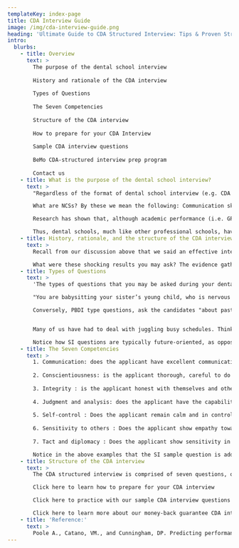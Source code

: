 ```yaml
---
templateKey: index-page
title: CDA Interview Guide
image: /img/cda-interview-guide.png
heading: 'Ultimate Guide to CDA Structured Interview: Tips & Proven Strategies to Help You Prepare & Ace Your CDA Interview'
intro:
  blurbs:
    - title: Overview
      text: >
        The purpose of the dental school interview  
        
        History and rationale of the CDA interview  
        
        Types of Questions  
        
        The Seven Competencies  
        
        Structure of the CDA interview  
        
        How to prepare for your CDA Interview  
        
        Sample CDA interview questions  
        
        BeMo CDA-structured interview prep program  
        
        Contact us
    - title: What is the purpose of the dental school interview? 
      text: >
        "Regardless of the format of dental school interview (e.g. CDA structured interview, MMI, or Panel interview), the purpose of the interview is rather straightforward and remains constant across the board: to assess the personality and Non-Cognitive Skills (NCSs) of the candidate.

        What are NCSs? By these we mean the following: Communication skills, interpersonal skills, ethical and moral decision making capacity, maturity, professionalism, sense of social responsibility, service to community, leadership, initiative, scholarship, ability to collaborate with others, conflict resolution skills, etc.  

        Research has shown that, although academic performance (i.e. GPA and DAT scores) is a great indicator of didactic abilities in the first and second years of dental school, it provides, however, a very poor predictive value when it comes to future clinical performance. In fact, research shows that, an effective interview process is the best indicator of future clinical performance in the upper years, as it gives insight into the characteristics of the candidate and whether or not there will be a likelihood of future behavioural problems (an issue that dental schools constantly encounter and struggle to overcome). For example, it has been shown that those candidates who are "conscientious" and "open to new experiences" perform more effectively in the third and fourth years of dental school studies, where the education takes place in a clinical setting for the most part.  

        Thus, dental schools, much like other professional schools, have over the past decade spent a lot of resources to devise the most effective interview process that will give them insight into the NCSs of their future candidates. And of course, for Canadian dental schools the answer has been the Canadian Dental Association's structured interview or CDA structured interviews."
    - title: History, rationale, and the structure of the CDA interview 
      text: >
        Recall from our discussion above that we said an effective interview process is the most reliable way to select candidates who perform well clinically. Well in an attempt to test this theory, in 2004, Smithers et al. conducted a study, which produced results that were so shocking, that it unequivocally reinforced the Canadian Dental Association's earlier decision to commission a "new structured interview based on state-of-the-art contemporary interview techniques" (i.e. CDA structured interview)  

        What were these shocking results you may ask? The evidence gathered by Smithers et al. (2004) simply reinforced earlier suspicions about the ineffectiveness of traditional interview processes. They showed that, "a typical [traditional] admissions interview was in fact worse than neutral in that it was negatively associated with students' performance in the first year of dental training, did not predict academic performance, and may have led to poor selection decisions." Thus, it should come as no surprise that the traditional panel interview has been replaced by most dental school with the CDA structured interview, which is a more reliable and valid future predictor of clinical performance.
    - title: Types of Questions
      text: >
        'The types of questions that you may be asked during your dental school interview can be divided into two categories: (1) Situational Interview (SI) questions and (2) Patterned Behaviour Descriptive Interview (PBDI) questions. SI questions are those in which the candidates is placed in a hypothetical situations (i.e. vignette) and is asked what they would react in that given situation. For example,  

        "You are babysitting your sister’s young child, who is nervous and upset about his mother being away. You are trying to calm him down and offer him some ice cream. As you are dishing out the ice cream, the child bites down hard on your hand. How would you react?"

        Conversely, PBDI type questions, ask the candidates "about past behaviour with the assumption that past behaviour is the best predictor of future behaviour." An example of a PBDI type questions is:  


        Many of us have had to deal with juggling busy schedules. Think of a time in the past when an important but unscheduled situation arose that required your attention, but you had a number of prior commitments on your agenda. What did you do? What was the outcome?  

        Notice how SI questions are typically future-oriented, as opposed to PBDI questions, which are past-oriented. The specific and actual SI and PBDI questions are devised according to seven competencies, that the CDA has found to be reliable and valid indicators of future performance. In other words, every question that is asked during a dental school interview, regardless of being a SI or PBDI question, will address one or more than one of the seven competencies.'
    - title: The Seven Competencies
      text: >
        1. Communication: does the applicant have excellent communication skills?
        
        2. Conscientiousness: is the applicant thorough, careful to do tasks well?
   
        3. Integrity : is the applicant honest with themselves and others?
   
        4. Judgment and analysis: does the applicant have the capability to make sound judgments? Do they gather all the facts before making a decision?
        
        5. Self-control : Does the applicant remain calm and in control in difficult situations?
        
        6. Sensitivity to others : Does the applicant show empathy towards others? Do they take the feelings of others into consideration?
        
        7. Tact and diplomacy : Does the applicant show sensitivity in dealing with difficult issues? Does the applicant possess the necessary skills to deal with others without causing negative feelings?  

        Notice in the above examples that the SI sample question is addressing the competencies of self-control, sensitivity to others, communication, while the PBDI question addresses the competencies of conscientiousness, Integrity, and judgement and analysis. In all of the questions that will be asked of you during your interview, the competency of communication is a constant that is continuously tested and retested. In order to be successful, however, you will have to be able to know which other competencies also apply to the question so that you can formulate an appropriate response, which touches on the key factors essential for the interviewers.
    - title: Structure of the CDA interview
      text: >
        The CDA structured interview is comprised of seven questions, one for each of the seven competencies described above. Each question, which can either be a SI or a PBDI type, is scored on a 5-point scale for a total and a maximum of 35 points by two interviewers who are either a pair of dentists, or senior dental students. The interview usually takes about 20-30 minutes to be completed. 

        Click here to learn how to prepare for your CDA interview

        Click here to practice with our sample CDA interview questions

        Click here to learn more about our money-back guarantee CDA interview preparation programs.'
    - title: 'Reference:'
      text: >
        Poole A., Catano, VM., and Cunningham, DP. Predicting performance in Canadian dental schools: the new CDA structured interview, a new personality assessment, and the DAT. Journal of Dental Education. 2007; 71: 664 - 676.
---
```

